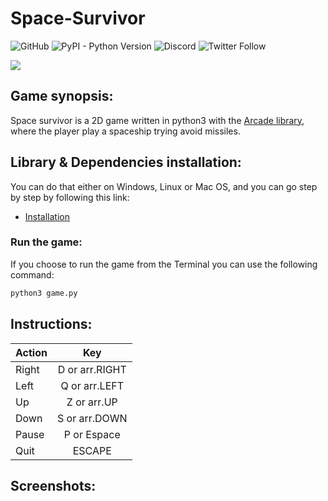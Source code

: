 # Space-Survivor



![GitHub](https://img.shields.io/github/license/Boul3ez85/Space-Survivor) ![PyPI - Python Version](https://img.shields.io/pypi/pyversions/P5) ![Discord](https://img.shields.io/discord/768743692294815774?color=%237289DA) ![Twitter Follow](https://img.shields.io/twitter/follow/benrebahmoez1?label=Follow%20here&style=social)


![](https://i.imgur.com/nDM0JIb.png)


## Game synopsis:

Space survivor is a 2D game written in python3 with the [Arcade library](https://arcade.academy/), where the player play a spaceship trying avoid missiles.


## Library & Dependencies installation:

You can do that either on Windows, Linux or Mac OS, and you can go step by step by following this link:
- [Installation](https://arcade.academy/installation.html)


### Run the game:

If you choose to run the game from the Terminal you can use the following command:
```python
python3 game.py
```

## Instructions:

| Action        | Key           |
| ------------- |:-------------:|
| Right         | D or arr.RIGHT|
| Left          | Q or arr.LEFT |
| Up            | Z or arr.UP   |
| Down          | S or arr.DOWN |
| Pause         | P or Espace 	|
| Quit          | ESCAPE        |



## Screenshots:

[](https://i.imgur.com/Xupy2zt.png)

[](https://i.imgur.com/oGsGJYy.png)

[](https://i.imgur.com/5l77Uqn.png)

